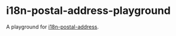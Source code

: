 # i18n-postal-address-playground

A playground for [i18n-postal-address][i18n-postal-address].

<!-- References -->

[i18n-postal-address]: https://github.com/joaocarmo/i18n-postal-address

